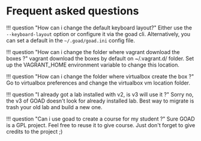 # Frequent asked questions


!!! question "How can i change the default keyboard layout?"
    Either use the `--keyboard-layout` option or configure it via the goad cli. Alternatively, you can set a default in the `~/.goad/goad.ini` config file.

!!! question "How can i change the folder where vagrant download the boxes ?"
    vagrant download the boxes by default on ~/.vagrant.d/ folder. Set up the VAGRANT_HOME environment variable to change this location.

!!! question "How can i change the folder where virtualbox create the box ?"
    Go to virtualbox preferences and change the virtualbox vm location folder.

!!! question "I already got a lab installed with v2, is v3 will use it ?"
    Sorry no, the v3 of GOAD doesn't look for already installed lab. Best way to migrate is trash your old lab and build a new one.

!!! question "Can i use goad to create a course for my student ?"
    Sure GOAD is a GPL project. Feel free to reuse it to give course. Just don't forget to give credits to the project ;)